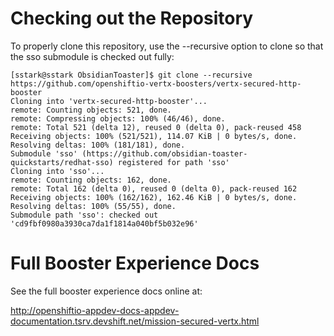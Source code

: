 # Checking out the Repository
To properly clone this repository, use the --recursive option to clone so that the sso submodule is checked out fully:

```
[sstark@sstark ObsidianToaster]$ git clone --recursive https://github.com/openshiftio-vertx-boosters/vertx-secured-http-booster
Cloning into 'vertx-secured-http-booster'...
remote: Counting objects: 521, done.
remote: Compressing objects: 100% (46/46), done.
remote: Total 521 (delta 12), reused 0 (delta 0), pack-reused 458
Receiving objects: 100% (521/521), 114.07 KiB | 0 bytes/s, done.
Resolving deltas: 100% (181/181), done.
Submodule 'sso' (https://github.com/obsidian-toaster-quickstarts/redhat-sso) registered for path 'sso'
Cloning into 'sso'...
remote: Counting objects: 162, done.
remote: Total 162 (delta 0), reused 0 (delta 0), pack-reused 162
Receiving objects: 100% (162/162), 162.46 KiB | 0 bytes/s, done.
Resolving deltas: 100% (55/55), done.
Submodule path 'sso': checked out 'cd9fbf0980a3930ca7da1f1814a040bf5b032e96'
```

# Full Booster Experience Docs
See the full booster experience docs online at:

<http://openshiftio-appdev-docs-appdev-documentation.tsrv.devshift.net/mission-secured-vertx.html>